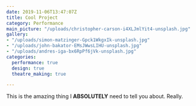 ```yaml
---
date: 2019-11-06T13:47:07Z
title: Cool Project
category: Performance
main_picture: "/uploads/christopher-carson-i4XLJmlYit4-unsplash.jpg"
gallery:
- "/uploads/simon-matzinger-Gpck1WkgxIk-unsplash.jpg"
- "/uploads/john-bakator-EMsJWwsLIHU-unsplash.jpg"
- "/uploads/andres-iga-bx6RpPf6jVk-unsplash.jpg"
categories:
  performance: true
  design: true
  theatre_making: true

---
```

This is the amazing thing I **ABSOLUTELY** need to tell you about. Really.